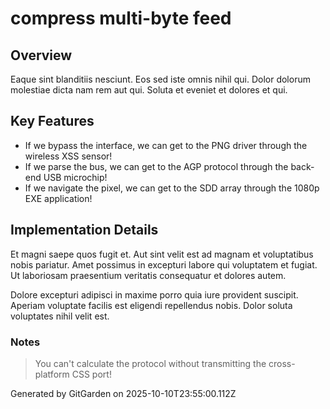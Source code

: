 # compress multi-byte feed

## Overview
Eaque sint blanditiis nesciunt. Eos sed iste omnis nihil qui. Dolor dolorum molestiae dicta nam rem aut qui. Soluta et eveniet et dolores et qui.

## Key Features
- If we bypass the interface, we can get to the PNG driver through the wireless XSS sensor!
- If we parse the bus, we can get to the AGP protocol through the back-end USB microchip!
- If we navigate the pixel, we can get to the SDD array through the 1080p EXE application!

## Implementation Details
Et magni saepe quos fugit et. Aut sint velit est ad magnam et voluptatibus nobis pariatur. Amet possimus in excepturi labore qui voluptatem et fugiat. Ut laboriosam praesentium veritatis consequatur et dolores autem.
 Dolore excepturi adipisci in maxime porro quia iure provident suscipit. Aperiam voluptate facilis est eligendi repellendus nobis. Dolor soluta voluptates nihil velit est.

### Notes
> You can't calculate the protocol without transmitting the cross-platform CSS port!

Generated by GitGarden on 2025-10-10T23:55:00.112Z